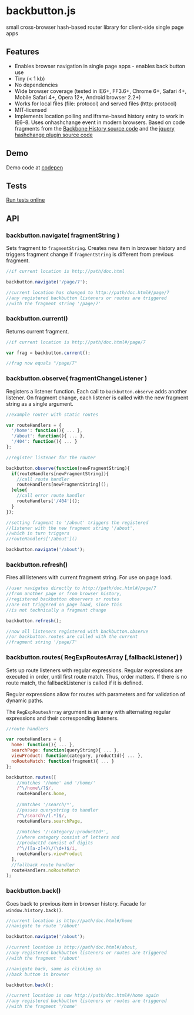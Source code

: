 # backbutton.js
small cross-browser hash-based router library for client-side single page apps

## Features

* Enables browser navigation in single page apps - enables back button use
* Tiny (< 1 kb)
* No dependencies
* Wide browser coverage (tested in IE6+, FF3.6+, Chrome 6+, Safari 4+, Mobile Safari 4+, Opera 12+, Android browser 2.2+)
* Works for local files (file: protocol) and served files (http: protocol)
* MIT-licensed
* Implements location polling and iframe-based history entry to work in IE6&ndash;8. Uses onhashchange event in modern browsers. Based on code fragments from the [Backbone History source code](http://backbonejs.org/docs/backbone.html#section-196) and the [jquery hashchange plugin source code](http://benalman.com/projects/jquery-hashchange-plugin/)

## Demo

Demo code at [codepen](http://codepen.io/tomaslangkaas/full/GZmarM/)

## Tests

[Run tests online](http://tomaslangkaas.github.io/backbutton.js/tests/run.html)

## API

### backbutton.navigate( fragmentString )

Sets fragment to `fragmentString`. Creates new item in browser history and triggers fragment change if `fragmentString` is different from previous fragment.

```javascript
//if current location is http://path/doc.html

backbutton.navigate('/page/7');

//current location has changed to http://path/doc.html#/page/7
//any registered backbutton listeners or routes are triggered
//with the fragment string '/page/7'
```

### backbutton.current()

Returns current fragment.

```javascript
//if current location is http://path/doc.html#/page/7

var frag = backbutton.current();

//frag now equals "/page/7"
```

### backbutton.observe( fragmentChangeListener )

Registers a listener function. Each call to `backbutton.observe` adds another listener. On fragment change, each listener is called with the new fragment string as a single argument.

```javascript
//example router with static routes

var routeHandlers = {
  '/home': function(){ ... },
  '/about': function(){ ... },
  '/404': function(){ ... }
};

//register listener for the router

backbutton.observe(function(newFragmentString){
  if(routeHandlers[newFragmentString]){
    //call route handler
    routeHandlers[newFragmentString]();
  }else{
    //call error route handler
    routeHandlers['/404']();
  }
});

//setting fragment to '/about' triggers the registered
//listener with the new fragment string '/about', 
//which in turn triggers
//routeHandlers['/about']()

backbutton.navigate('/about');
```

### backbutton.refresh()

Fires all listeners with current fragment string. For use on page load.

```javascript
//user navigates directly to http://path/doc.html#/page/7
//from another page or from browser history,
//registered backbutton observers or routes
//are not triggered on page load, since this
//is not technically a fragment change

backbutton.refresh();

//now all listeners registered with backbutton.observe
//or backbutton.routes are called with the current
//fragment string '/page/7'
```

### backbutton.routes( RegExpRoutesArray [,fallbackListener] )

Sets up route listeners with regular expressions. Regular expressions are executed in order, until first route match. Thus, order matters. If there is no route match, the fallbackListener is called if it is defined.

Regular expressions allow for routes with parameters and for validation of dynamic paths.

The `RegExpRoutesArray` argument is an array with alternating regular expressions and their corresponding listeners.

```javascript
//route handlers

var routeHandlers = {
  home: function(){ ... },
  searchPage: function(queryString){ ... },
  viewProduct: function(category, productId){ ... },
  noRouteMatch: function(fragment){ ... }
};

backbutton.routes([
    //matches '/home' and '/home/'
    /^\/home\/?$/,
    routeHandlers.home,
    
    //matches '/search/*',
    //passes querystring to handler
    /^\/search\/(.*)$/,
    routeHandlers.searchPage,
    
    //matches '/:category/:productId*',
    //where category consist of letters and
    //productId consist of digits
    /^\/([a-z]+)\/(\d+)$/i,
    routeHandlers.viewProduct
  ],
  //fallback route handler
  routeHandlers.noRouteMatch
);
```

### backbutton.back()

Goes back to previous item in browser history. Facade for `window.history.back()`.

```javascript
//current location is http://path/doc.html#/home
//navigate to route '/about'

backbutton.navigate('/about');

//current location is http://path/doc.html#/about,
//any registered backbutton listeners or routes are triggered
//with the fragment '/about'

//navigate back, same as clicking on
//back button in browser

backbutton.back();

//current location is now http://path/doc.html#/home again
//any registered backbutton listeners or routes are triggered
//with the fragment '/home'
```
